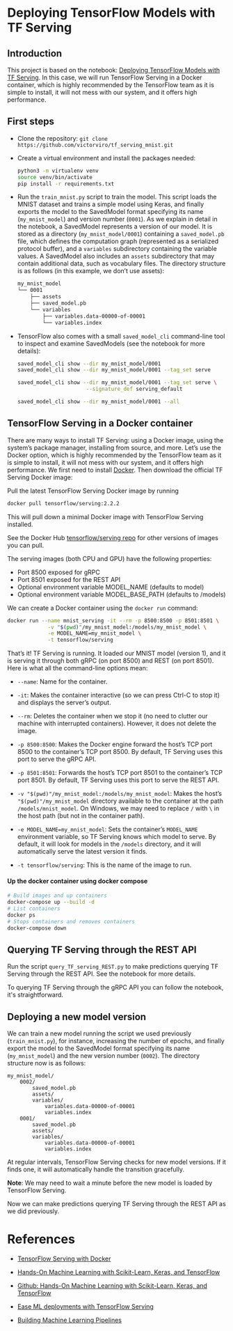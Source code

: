 # Deploying TensorFlow Models with TF Serving

## Introduction

This project is based on the notebook: [Deploying TensorFlow Models with TF Serving](https://nbviewer.jupyter.org/github/victorviro/Deep_learning_python/blob/master/Deploying_TensorFlow_Models_with_TF_Serving.ipynb). In this case, we will run TensorFlow Serving in a Docker container, which is highly recommended by the TensorFlow team as it is simple to install, it will not mess with our system, and it offers high performance.

## First steps
- Clone the repository: `git clone https://github.com/victorviro/tf_serving_mnist.git`
- Create a virtual environment and install the packages needed:
  ```bash
  python3 -m virtualenv venv
  source venv/bin/activate
  pip install -r requirements.txt
  ```

- Run the `train_mnist.py` script to train the model. This script loads the MNIST dataset and trains a simple model using Keras, and finally exports the model to the SavedModel format specifying its name (`my_mnist_model`) and version number (`0001`). As we explain in detail in the notebook, a SavedModel represents a version of our model. It is stored as a directory (`my_mnist_model/0001`) containing a `saved_model.pb` file, which defines the computation graph (represented as a serialized protocol buffer), and a `variables` subdirectory containing the variable values. A SavedModel also includes an `assets` subdirectory that may contain additional data, such as vocabulary files. The directory structure is as follows (in this example, we don’t use assets):

  ```bash
  my_mnist_model
  └── 0001
      ├── assets
      ├── saved_model.pb
      └── variables
          ├── variables.data-00000-of-00001
          └── variables.index
  ```


- TensorFlow also comes with a small `saved_model_cli` command-line tool to inspect and examine SavedModels (see the notebook for more details):
  ```bash
  saved_model_cli show --dir my_mnist_model/0001
  saved_model_cli show --dir my_mnist_model/0001 --tag_set serve

  saved_model_cli show --dir my_mnist_model/0001 --tag_set serve \
                        --signature_def serving_default

  saved_model_cli show --dir my_mnist_model/0001 --all
  ```


## TensorFlow Serving in a Docker container

There are many ways to install TF Serving: using a Docker image, using the system’s package manager, installing from source, and more. Let’s use the Docker option, which is highly recommended by the TensorFlow team as it is simple to install, it will not mess with our system, and it offers high performance. We first need to install [Docker](https://docs.docker.com/get-docker/). Then download the official TF Serving Docker image:

Pull the latest TensorFlow Serving Docker image by running
```bash
docker pull tensorflow/serving:2.2.2
```
This will pull down a minimal Docker image with TensorFlow Serving installed.

See the Docker Hub [tensorflow/serving repo](http://hub.docker.com/r/tensorflow/serving/tags/) for other versions of images you can pull.

The serving images (both CPU and GPU) have the following properties:

- Port 8500 exposed for gRPC
- Port 8501 exposed for the REST API
- Optional environment variable MODEL_NAME (defaults to model)
- Optional environment variable MODEL_BASE_PATH (defaults to /models)

We can create a Docker container using the `docker run` command:

```bash
docker run --name mnist_serving -it --rm -p 8500:8500 -p 8501:8501 \
             -v "$(pwd)"/my_mnist_model:/models/my_mnist_model \
             -e MODEL_NAME=my_mnist_model \
             -t tensorflow/serving
```

That’s it! TF Serving is running. It loaded our MNIST model (version 1), and it is serving it through both gRPC (on port 8500) and REST (on port 8501). Here is what all the command-line options mean:

- `--name`: Name for the container.

- `-it`: Makes the container interactive (so we can press Ctrl-C to stop it) and displays the server’s output.

- `--rm`: Deletes the container when we stop it (no need to clutter our machine with interrupted containers). However, it does not delete the image.

- `-p 8500:8500`: Makes the Docker engine forward the host’s TCP port 8500 to the container’s TCP port 8500. By default, TF Serving uses this port to serve the gRPC API.

- `-p 8501:8501`: Forwards the host’s TCP port 8501 to the container’s TCP port 8501. By default, TF Serving uses this port to serve the REST API.

- `-v "$(pwd)"/my_mnist_model:/models/my_mnist_model`: Makes the host’s `"$(pwd)"/my_mnist_model` directory available to the container at the path `/models/mnist_model`. On Windows, we may need to replace `/` with `\` in the host path (but not in the container path).

- `-e MODEL_NAME=my_mnist_model`: Sets the container’s `MODEL_NAME` environment variable, so TF Serving knows which model to serve. By default, it will look for models in the `/models` directory, and it will automatically serve the latest version it finds.

- `-t tensorflow/serving`: This is the name of the image to run.

#### Up the docker container using docker compose

```bash
# Build images and up containers
docker-compose up --build -d
# List containers
docker ps
# Stops containers and removes containers
docker-compose down
```

## Querying TF Serving through the REST API

Run the script `query_TF_serving_REST.py` to make predictions querying TF Serving through the REST API. See the notebook for more details.

To querying TF Serving through the gRPC API you can follow the notebook, it's straightforward. 

## Deploying a new model version

We can train a new model running the script we used previously (`train_mnist.py`), for instance, increasing the number of epochs, and finally export the model to the SavedModel format specifying its name (`my_mnist_model`) and the new version number (`0002`). The directory structure now is as follows:

```
my_mnist_model/
    0002/
        saved_model.pb
        assets/
        variables/
            variables.data-00000-of-00001
            variables.index
    0001/
        saved_model.pb
        assets/
        variables/
            variables.data-00000-of-00001
            variables.index
```

At regular intervals, TensorFlow Serving checks for new model versions. If it finds one, it will automatically handle the transition gracefully.

**Note**: We may need to wait a minute before the new model is loaded by TensorFlow Serving.

Now we can make predictions querying TF Serving through the REST API as we did previously.

# References

- [TensorFlow Serving with Docker](https://www.tensorflow.org/tfx/serving/docker)

- [Hands-On Machine Learning with Scikit-Learn, Keras, and TensorFlow](https://www.oreilly.com/library/view/hands-on-machine-learning/9781492032632/)

- [Github: Hands-On Machine Learning with Scikit-Learn, Keras, and TensorFlow](https://github.com/ageron/handson-ml2)

- [Ease ML deployments with TensorFlow Serving](https://youtu.be/4mqFDwIdKh0)

- [Building Machine Learning Pipelines](https://learning.oreilly.com/library/view/building-machine-learning/9781492053187/)